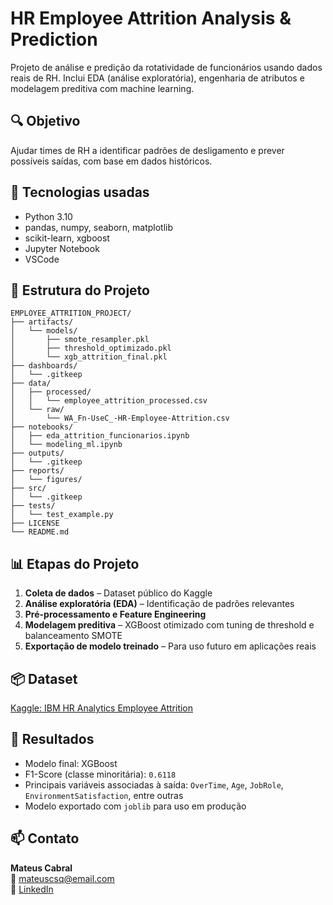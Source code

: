 # HR Employee Attrition Analysis & Prediction

Projeto de análise e predição da rotatividade de funcionários usando dados reais de RH. Inclui EDA (análise exploratória), engenharia de atributos e modelagem preditiva com machine learning.

## 🔍 Objetivo
Ajudar times de RH a identificar padrões de desligamento e prever possíveis saídas, com base em dados históricos.

## 🧰 Tecnologias usadas
- Python 3.10  
- pandas, numpy, seaborn, matplotlib  
- scikit-learn, xgboost  
- Jupyter Notebook  
- VSCode  

## 📁 Estrutura do Projeto
```
EMPLOYEE_ATTRITION_PROJECT/
├── artifacts/
│   └── models/
│       ├── smote_resampler.pkl
│       ├── threshold_optimizado.pkl
│       └── xgb_attrition_final.pkl
├── dashboards/
│   └── .gitkeep
├── data/
│   ├── processed/
│   │   └── employee_attrition_processed.csv
│   └── raw/
│       └── WA_Fn-UseC_-HR-Employee-Attrition.csv
├── notebooks/
│   ├── eda_attrition_funcionarios.ipynb
│   └── modeling_ml.ipynb
├── outputs/
│   └── .gitkeep
├── reports/
│   └── figures/
├── src/
│   └── .gitkeep
├── tests/
│   └── test_example.py
├── LICENSE
└── README.md
```

## 📊 Etapas do Projeto
1. **Coleta de dados** – Dataset público do Kaggle  
2. **Análise exploratória (EDA)** – Identificação de padrões relevantes  
3. **Pré-processamento e Feature Engineering**  
4. **Modelagem preditiva** – XGBoost otimizado com tuning de threshold e balanceamento SMOTE  
5. **Exportação de modelo treinado** – Para uso futuro em aplicações reais  

## 📦 Dataset
[Kaggle: IBM HR Analytics Employee Attrition](https://www.kaggle.com/datasets/pavansubhasht/ibm-hr-analytics-attrition-dataset)

## 📌 Resultados
- Modelo final: XGBoost  
- F1-Score (classe minoritária): `0.6118`  
- Principais variáveis associadas à saída: `OverTime`, `Age`, `JobRole`, `EnvironmentSatisfaction`, entre outras  
- Modelo exportado com `joblib` para uso em produção

## 📫 Contato
**Mateus Cabral**  
📧 mateuscsq@email.com  
🔗 [LinkedIn](https://www.linkedin.com/in/mateus-cabral-b25aa3250/)